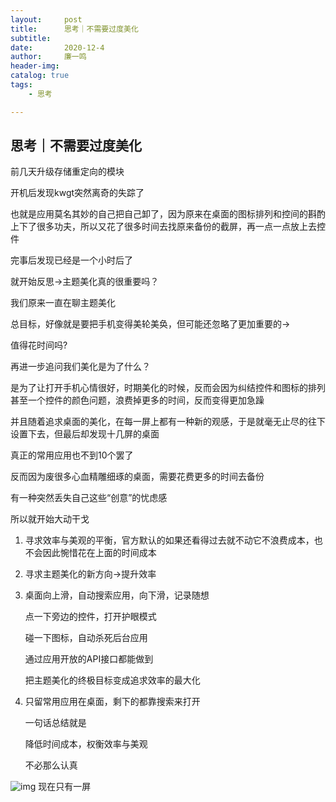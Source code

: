 ```yaml
---
layout:     post
title:      思考｜不需要过度美化
subtitle:   
date:       2020-12-4
author:     廉一鸣
header-img: 
catalog: true
tags:
    - 思考

---
```


## 思考｜不需要过度美化

前几天升级存储重定向的模块

开机后发现kwgt突然离奇的失踪了

也就是应用莫名其妙的自己把自己卸了，因为原来在桌面的图标排列和控间的斟酌上下了很多功夫，所以又花了很多时间去找原来备份的截屏，再一点一点放上去控件

完事后发现已经是一个小时后了

就开始反思→主题美化真的很重要吗？

我们原来一直在聊主题美化

总目标，好像就是要把手机变得美轮美奂，但可能还忽略了更加重要的→

值得花时间吗?

再进一步追问我们美化是为了什么？

是为了让打开手机心情很好，时期美化的时候，反而会因为纠结控件和图标的排列甚至一个控件的颜色问题，浪费掉更多的时间，反而变得更加急躁

并且随着追求桌面的美化，在每一屏上都有一种新的观感，于是就毫无止尽的往下设置下去，但最后却发现十几屏的桌面

真正的常用应用也不到10个罢了

反而因为废很多心血精雕细琢的桌面，需要花费更多的时间去备份

有一种突然丢失自己这些“创意”的忧虑感

所以就开始大动干戈

1. 寻求效率与美观的平衡，官方默认的如果还看得过去就不动它不浪费成本，也不会因此惋惜花在上面的时间成本

2. 寻求主题美化的新方向→提升效率

3. 桌面向上滑，自动搜索应用，向下滑，记录随想

   点一下旁边的控件，打开护眼模式

   碰一下图标，自动杀死后台应用

   通过应用开放的API接口都能做到

   把主题美化的终极目标变成追求效率的最大化

4. 只留常用应用在桌面，剩下的都靠搜索来打开

   一句话总结就是

   降低时间成本，权衡效率与美观

   不必那么认真

![img](https://mmbiz.qpic.cn/mmbiz_jpg/tMsLbdfwxoOTFpvkDPoIB9YDuhJkIYPJ0sYxjs9pK0sp7B8UkGY0TbgQwq09chFLHUTULf3ruth19McOfs6Zag/640?wx_fmt=jpeg&tp=webp&wxfrom=5&wx_lazy=1&wx_co=1)
现在只有一屏